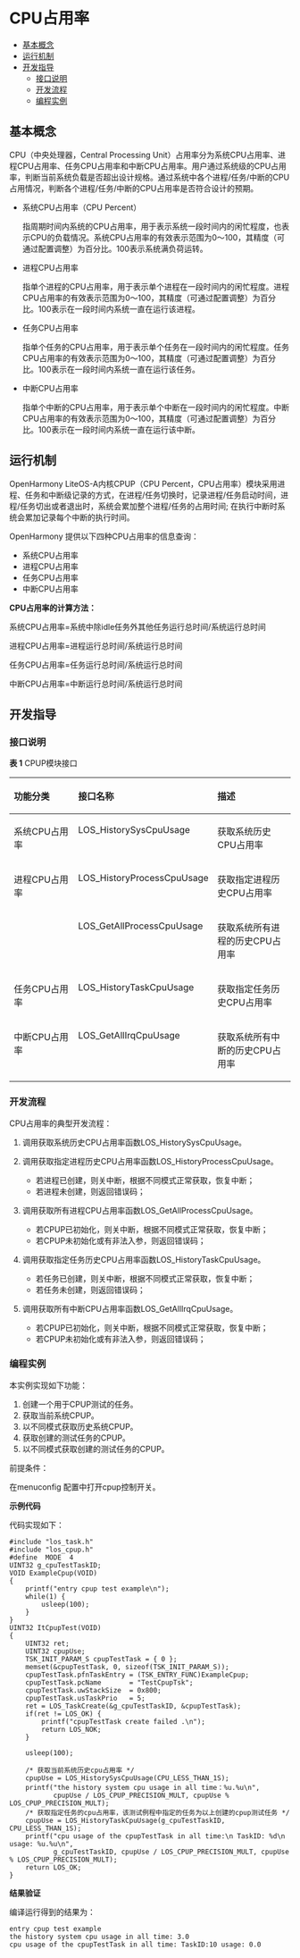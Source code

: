 # CPU占用率<a name="ZH-CN_TOPIC_0000001123188477"></a>

-   [基本概念](#section17683419227)
-   [运行机制](#section593718536227)
-   [开发指导](#section11284210152311)
    -   [接口说明](#section3745151592312)
    -   [开发流程](#section122901429182316)
    -   [编程实例](#section1765785212310)


## 基本概念<a name="section17683419227"></a>

CPU（中央处理器，Central Processing  Unit）占用率分为系统CPU占用率、进程CPU占用率、任务CPU占用率和中断CPU占用率。用户通过系统级的CPU占用率，判断当前系统负载是否超出设计规格。通过系统中各个进程/任务/中断的CPU占用情况，判断各个进程/任务/中断的CPU占用率是否符合设计的预期。

-   系统CPU占用率（CPU  Percent）

    指周期时间内系统的CPU占用率，用于表示系统一段时间内的闲忙程度，也表示CPU的负载情况。系统CPU占用率的有效表示范围为0～100，其精度（可通过配置调整）为百分比。100表示系统满负荷运转。

-   进程CPU占用率

    指单个进程的CPU占用率，用于表示单个进程在一段时间内的闲忙程度。进程CPU占用率的有效表示范围为0～100，其精度（可通过配置调整）为百分比。100表示在一段时间内系统一直在运行该进程。

-   任务CPU占用率

    指单个任务的CPU占用率，用于表示单个任务在一段时间内的闲忙程度。任务CPU占用率的有效表示范围为0～100，其精度（可通过配置调整）为百分比。100表示在一段时间内系统一直在运行该任务。

-   中断CPU占用率

    指单个中断的CPU占用率，用于表示单个中断在一段时间内的闲忙程度。中断CPU占用率的有效表示范围为0～100，其精度（可通过配置调整）为百分比。100表示在一段时间内系统一直在运行该中断。


## 运行机制<a name="section593718536227"></a>

OpenHarmony LiteOS-A内核CPUP（CPU  Percent，CPU占用率）模块采用进程、任务和中断级记录的方式，在进程/任务切换时，记录进程/任务启动时间，进程/任务切出或者退出时，系统会累加整个进程/任务的占用时间; 在执行中断时系统会累加记录每个中断的执行时间。

OpenHarmony 提供以下四种CPU占用率的信息查询：

-   系统CPU占用率
-   进程CPU占用率
-   任务CPU占用率
-   中断CPU占用率

**CPU占用率的计算方法：**

系统CPU占用率=系统中除idle任务外其他任务运行总时间/系统运行总时间

进程CPU占用率=进程运行总时间/系统运行总时间

任务CPU占用率=任务运行总时间/系统运行总时间

中断CPU占用率=中断运行总时间/系统运行总时间

## 开发指导<a name="section11284210152311"></a>

### 接口说明<a name="section3745151592312"></a>

**表 1**  CPUP模块接口

<a name="table147491853163018"></a>
<table><thead align="left"><tr id="row10807205323013"><th class="cellrowborder" valign="top" width="28.3971602839716%" id="mcps1.2.4.1.1"><p id="p980714539304"><a name="p980714539304"></a><a name="p980714539304"></a>功能分类</p>
</th>
<th class="cellrowborder" valign="top" width="36.47635236476353%" id="mcps1.2.4.1.2"><p id="p1780715533305"><a name="p1780715533305"></a><a name="p1780715533305"></a>接口<strong id="b197068338312"><a name="b197068338312"></a><a name="b197068338312"></a>名称</strong></p>
</th>
<th class="cellrowborder" valign="top" width="35.12648735126487%" id="mcps1.2.4.1.3"><p id="p18807185316301"><a name="p18807185316301"></a><a name="p18807185316301"></a>描述</p>
</th>
</tr>
</thead>
<tbody><tr id="row3807145310300"><td class="cellrowborder" valign="top" width="28.3971602839716%" headers="mcps1.2.4.1.1 "><p id="p174011140141013"><a name="p174011140141013"></a><a name="p174011140141013"></a>系统CPU占用率</p>
</td>
<td class="cellrowborder" valign="top" width="36.47635236476353%" headers="mcps1.2.4.1.2 "><p id="p158071153133013"><a name="p158071153133013"></a><a name="p158071153133013"></a>LOS_HistorySysCpuUsage</p>
</td>
<td class="cellrowborder" valign="top" width="35.12648735126487%" headers="mcps1.2.4.1.3 "><p id="p14808115353010"><a name="p14808115353010"></a><a name="p14808115353010"></a>获取系统历史CPU占用率</p>
</td>
</tr>
<tr id="row147461859201016"><td class="cellrowborder" rowspan="2" valign="top" width="28.3971602839716%" headers="mcps1.2.4.1.1 "><p id="p374720596102"><a name="p374720596102"></a><a name="p374720596102"></a>进程CPU占用率</p>
</td>
<td class="cellrowborder" valign="top" width="36.47635236476353%" headers="mcps1.2.4.1.2 "><p id="p3747859101010"><a name="p3747859101010"></a><a name="p3747859101010"></a>LOS_HistoryProcessCpuUsage</p>
</td>
<td class="cellrowborder" valign="top" width="35.12648735126487%" headers="mcps1.2.4.1.3 "><p id="p1747959131016"><a name="p1747959131016"></a><a name="p1747959131016"></a>获取指定进程历史CPU占用率</p>
</td>
</tr>
<tr id="row2075434812116"><td class="cellrowborder" valign="top" headers="mcps1.2.4.1.1 "><p id="p17541648171114"><a name="p17541648171114"></a><a name="p17541648171114"></a>LOS_GetAllProcessCpuUsage</p>
</td>
<td class="cellrowborder" valign="top" headers="mcps1.2.4.1.2 "><p id="p1575419483116"><a name="p1575419483116"></a><a name="p1575419483116"></a>获取系统所有进程的历史CPU占用率</p>
</td>
</tr>
<tr id="row1480855311301"><td class="cellrowborder" valign="top" width="28.3971602839716%" headers="mcps1.2.4.1.1 "><p id="p1618792981018"><a name="p1618792981018"></a><a name="p1618792981018"></a>任务CPU占用率</p>
</td>
<td class="cellrowborder" valign="top" width="36.47635236476353%" headers="mcps1.2.4.1.2 "><p id="p9808185353016"><a name="p9808185353016"></a><a name="p9808185353016"></a>LOS_HistoryTaskCpuUsage</p>
</td>
<td class="cellrowborder" valign="top" width="35.12648735126487%" headers="mcps1.2.4.1.3 "><p id="p12808653183016"><a name="p12808653183016"></a><a name="p12808653183016"></a>获取指定任务历史CPU占用率</p>
</td>
</tr>
<tr id="row680812535306"><td class="cellrowborder" valign="top" width="28.3971602839716%" headers="mcps1.2.4.1.1 "><p id="p13808125314307"><a name="p13808125314307"></a><a name="p13808125314307"></a>中断CPU占用率</p>
</td>
<td class="cellrowborder" valign="top" width="36.47635236476353%" headers="mcps1.2.4.1.2 "><p id="p1480835316303"><a name="p1480835316303"></a><a name="p1480835316303"></a>LOS_GetAllIrqCpuUsage</p>
</td>
<td class="cellrowborder" valign="top" width="35.12648735126487%" headers="mcps1.2.4.1.3 "><p id="p33741531163313"><a name="p33741531163313"></a><a name="p33741531163313"></a>获取系统所有中断的历史CPU占用率</p>
</td>
</tr>
</tbody>
</table>

### 开发流程<a name="section122901429182316"></a>

CPU占用率的典型开发流程：

1.  调用获取系统历史CPU占用率函数LOS\_HistorySysCpuUsage。
2.  调用获取指定进程历史CPU占用率函数LOS\_HistoryProcessCpuUsage。
    -   若进程已创建，则关中断，根据不同模式正常获取，恢复中断；
    -   若进程未创建，则返回错误码；

3.  调用获取所有进程CPU占用率函数LOS\_GetAllProcessCpuUsage。
    -   若CPUP已初始化，则关中断，根据不同模式正常获取，恢复中断；
    -   若CPUP未初始化或有非法入参，则返回错误码；

4.  调用获取指定任务历史CPU占用率函数LOS\_HistoryTaskCpuUsage。
    -   若任务已创建，则关中断，根据不同模式正常获取，恢复中断；
    -   若任务未创建，则返回错误码；

5.  调用获取所有中断CPU占用率函数LOS\_GetAllIrqCpuUsage。
    -   若CPUP已初始化，则关中断，根据不同模式正常获取，恢复中断；
    -   若CPUP未初始化或有非法入参，则返回错误码；


### 编程实例<a name="section1765785212310"></a>

本实例实现如下功能：

1.  创建一个用于CPUP测试的任务。
2.  获取当前系统CPUP。
3.  以不同模式获取历史系统CPUP。
4.  获取创建的测试任务的CPUP。
5.  以不同模式获取创建的测试任务的CPUP。

前提条件：

在menuconfig 配置中打开cpup控制开关。

**示例代码**

代码实现如下：

```
#include "los_task.h"
#include "los_cpup.h" 
#define  MODE  4
UINT32 g_cpuTestTaskID;  
VOID ExampleCpup(VOID) 
{      
    printf("entry cpup test example\n");
    while(1) {
        usleep(100);
    }
}
UINT32 ItCpupTest(VOID) 
{     
    UINT32 ret;
    UINT32 cpupUse;
    TSK_INIT_PARAM_S cpupTestTask = { 0 };
    memset(&cpupTestTask, 0, sizeof(TSK_INIT_PARAM_S));
    cpupTestTask.pfnTaskEntry = (TSK_ENTRY_FUNC)ExampleCpup;
    cpupTestTask.pcName       = "TestCpupTsk"; 
    cpupTestTask.uwStackSize  = 0x800;
    cpupTestTask.usTaskPrio   = 5;
    ret = LOS_TaskCreate(&g_cpuTestTaskID, &cpupTestTask);
    if(ret != LOS_OK) {
        printf("cpupTestTask create failed .\n");
        return LOS_NOK;
    }

    usleep(100);

    /* 获取当前系统历史cpu占用率 */
    cpupUse = LOS_HistorySysCpuUsage(CPU_LESS_THAN_1S); 
    printf("the history system cpu usage in all time：%u.%u\n",
           cpupUse / LOS_CPUP_PRECISION_MULT, cpupUse % LOS_CPUP_PRECISION_MULT);
    /* 获取指定任务的cpu占用率，该测试例程中指定的任务为以上创建的cpup测试任务 */    
    cpupUse = LOS_HistoryTaskCpuUsage(g_cpuTestTaskID, CPU_LESS_THAN_1S);   
    printf("cpu usage of the cpupTestTask in all time:\n TaskID: %d\n usage: %u.%u\n",
           g_cpuTestTaskID, cpupUse / LOS_CPUP_PRECISION_MULT, cpupUse % LOS_CPUP_PRECISION_MULT);   
    return LOS_OK; 
}
```

**结果验证**

编译运行得到的结果为：

```
entry cpup test example
the history system cpu usage in all time: 3.0
cpu usage of the cpupTestTask in all time: TaskID:10 usage: 0.0
```

